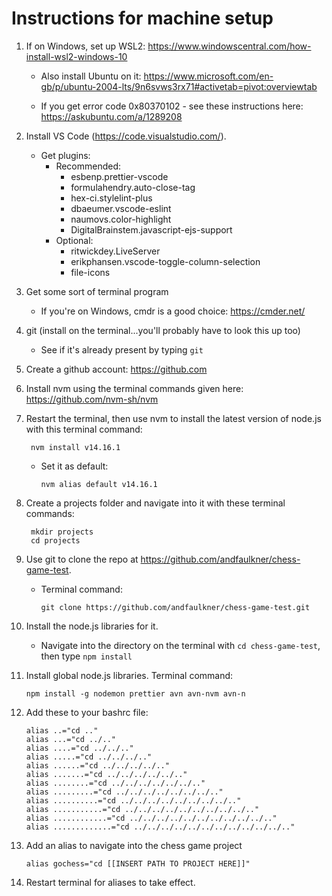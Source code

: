 Instructions for machine setup
==============================
1. If on Windows, set up WSL2: https://www.windowscentral.com/how-install-wsl2-windows-10
    -   Also install Ubuntu on it: https://www.microsoft.com/en-gb/p/ubuntu-2004-lts/9n6svws3rx71#activetab=pivot:overviewtab

    -   If you get error code 0x80370102 - see these instructions here:
        https://askubuntu.com/a/1289208

2. Install VS Code (https://code.visualstudio.com/).
    -   Get plugins:
        -   Recommended:
            -   esbenp.prettier-vscode
            -   formulahendry.auto-close-tag
            -   hex-ci.stylelint-plus
            -   dbaeumer.vscode-eslint
            -   naumovs.color-highlight
            -   DigitalBrainstem.javascript-ejs-support
        -   Optional:
            -   ritwickdey.LiveServer
            -   erikphansen.vscode-toggle-column-selection
            -   file-icons

3. Get some sort of terminal program
    -   If you're on Windows, cmdr is a good choice: https://cmder.net/

4. git (install on the terminal...you'll probably have to look this up too)
    -   See if it's already present by typing `git`

5. Create a github account: https://github.com

6. Install nvm using the terminal commands given here: https://github.com/nvm-sh/nvm

7. Restart the terminal, then use nvm to install the latest version of node.js with this terminal command:

        nvm install v14.16.1

    -   Set it as default:

            nvm alias default v14.16.1

8. Create a projects folder and navigate into it with these terminal commands:

        mkdir projects
        cd projects

9. Use git to clone the repo at https://github.com/andfaulkner/chess-game-test.
    -   Terminal command:

            git clone https://github.com/andfaulkner/chess-game-test.git

10. Install the node.js libraries for it.
    -   Navigate into the directory on the terminal with `cd chess-game-test`, then type `npm install`

11. Install global node.js libraries. Terminal command:

        npm install -g nodemon prettier avn avn-nvm avn-n

12. Add these to your bashrc file:

        alias ..="cd .."
        alias ...="cd ../.."
        alias ....="cd ../../.."
        alias .....="cd ../../../.."
        alias ......="cd ../../../../.."
        alias .......="cd ../../../../../.."
        alias ........="cd ../../../../../../.."
        alias .........="cd ../../../../../../../.."
        alias ..........="cd ../../../../../../../../.."
        alias ...........="cd ../../../../../../../../../.."
        alias ............="cd ../../../../../../../../../../.."
        alias .............="cd ../../../../../../../../../../../.."

13. Add an alias to navigate into the chess game project

        alias gochess="cd [[INSERT PATH TO PROJECT HERE]]"

14. Restart terminal for aliases to take effect.
